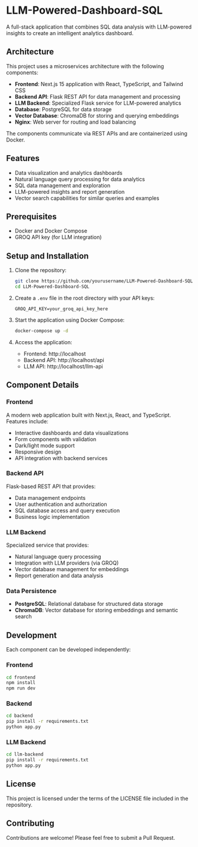 # LLM-Powered-Dashboard-SQL

A full-stack application that combines SQL data analysis with LLM-powered insights to create an intelligent analytics dashboard.

## Architecture

This project uses a microservices architecture with the following components:

- **Frontend**: Next.js 15 application with React, TypeScript, and Tailwind CSS
- **Backend API**: Flask REST API for data management and processing
- **LLM Backend**: Specialized Flask service for LLM-powered analytics
- **Database**: PostgreSQL for data storage
- **Vector Database**: ChromaDB for storing and querying embeddings
- **Nginx**: Web server for routing and load balancing

The components communicate via REST APIs and are containerized using Docker.

## Features

- Data visualization and analytics dashboards
- Natural language query processing for data analytics
- SQL data management and exploration
- LLM-powered insights and report generation
- Vector search capabilities for similar queries and examples

## Prerequisites

- Docker and Docker Compose
- GROQ API key (for LLM integration)

## Setup and Installation

1. Clone the repository:
   ```bash
   git clone https://github.com/yourusername/LLM-Powered-Dashboard-SQL.git
   cd LLM-Powered-Dashboard-SQL
   ```

2. Create a `.env` file in the root directory with your API keys:
   ```
   GROQ_API_KEY=your_groq_api_key_here
   ```

3. Start the application using Docker Compose:
   ```bash
   docker-compose up -d
   ```

4. Access the application:
   - Frontend: http://localhost
   - Backend API: http://localhost/api
   - LLM API: http://localhost/llm-api

## Component Details

### Frontend

A modern web application built with Next.js, React, and TypeScript. Features include:
- Interactive dashboards and data visualizations
- Form components with validation
- Dark/light mode support
- Responsive design
- API integration with backend services

### Backend API

Flask-based REST API that provides:
- Data management endpoints
- User authentication and authorization
- SQL database access and query execution
- Business logic implementation

### LLM Backend

Specialized service that provides:
- Natural language query processing
- Integration with LLM providers (via GROQ)
- Vector database management for embeddings
- Report generation and data analysis

### Data Persistence

- **PostgreSQL**: Relational database for structured data storage
- **ChromaDB**: Vector database for storing embeddings and semantic search

## Development

Each component can be developed independently:

### Frontend
```bash
cd frontend
npm install
npm run dev
```

### Backend
```bash
cd backend
pip install -r requirements.txt
python app.py
```

### LLM Backend
```bash
cd llm-backend
pip install -r requirements.txt
python app.py
```

## License

This project is licensed under the terms of the LICENSE file included in the repository.

## Contributing

Contributions are welcome! Please feel free to submit a Pull Request.